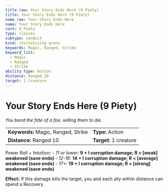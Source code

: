 ```yaml
---
title_raw: Your Story Ends Here (9 Piety)
title: Your Story Ends Here (9 Piety)
name_raw: Your Story Ends Here
name: Your Story Ends Here
cost: 9 Piety
type: classes
subtype: conduit
kind: revitalizing grace
keywords: Magic, Ranged, Strike
keyword_list:
  - Magic
  - Ranged
  - Strike
ability_type: Action
distance: Ranged 10
target: 1 creature
---
```


# Your Story Ends Here (9 Piety)

*You bend the fate of a foe, willing them to die.*

|                                     |                        |
| :---------------------------------- | :--------------------- |
| **Keywords:** Magic, Ranged, Strike | **Type:** Action       |
| **Distance:** Ranged 10             | **Target:** 1 creature |

Power Roll + Intuition: - *11 or lower:* **9 + I corruption damage; R \< \[weak\] weakened (save ends)** - *12-16:* **14 + I corruption damage; R \< \[average\] weakened (save ends)** - *17+:* **19 + I corruption damage; R \< \[strong\] weakened (save ends)**

**Effect:** If this damage kills the target, you and each ally within distance can spend a Recovery.

